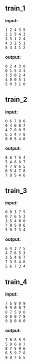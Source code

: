 
## train_1

**input:**
```
1 2 4 3 5
2 1 5 4 3
3 5 1 2 4
4 3 2 5 1
5 4 3 1 2
```


**output:**
```
0 2 4 3 0
0 1 5 4 3
3 5 0 2 4
4 0 0 5 1
5 0 3 1 0
```


## train_2

**input:**
```
0 6 7 0 0
0 4 6 8 7
4 7 0 0 5
6 5 4 7 8
0 0 5 4 6
```


**output:**
```
8 6 7 5 4
5 4 6 8 7
4 7 8 6 5
6 5 4 7 8
7 8 5 4 6
```


## train_3

**input:**
```
0 0 3 7 5
0 7 6 5 3
3 5 4 0 0
7 0 5 0 6
5 0 7 3 4
```


**output:**
```
6 4 3 7 5
4 7 6 5 3
3 5 4 6 7
7 3 5 4 6
5 6 7 3 4
```


## train_4

**input:**
```
7 6 8 0 9
5 9 0 0 7
8 7 5 9 0
0 0 0 7 8
9 8 0 6 0
```


**output:**
```
7 6 8 5 9
5 9 6 8 7
8 7 5 9 6
6 5 9 7 8
9 8 7 6 5
```

